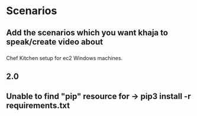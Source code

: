 # Scenarios
## Add the scenarios which you want khaja to speak/create video about

###
Chef Kitchen setup for ec2 Windows machines.
## 2.0
## Unable to find "pip" resource for -> pip3 install -r requirements.txt


